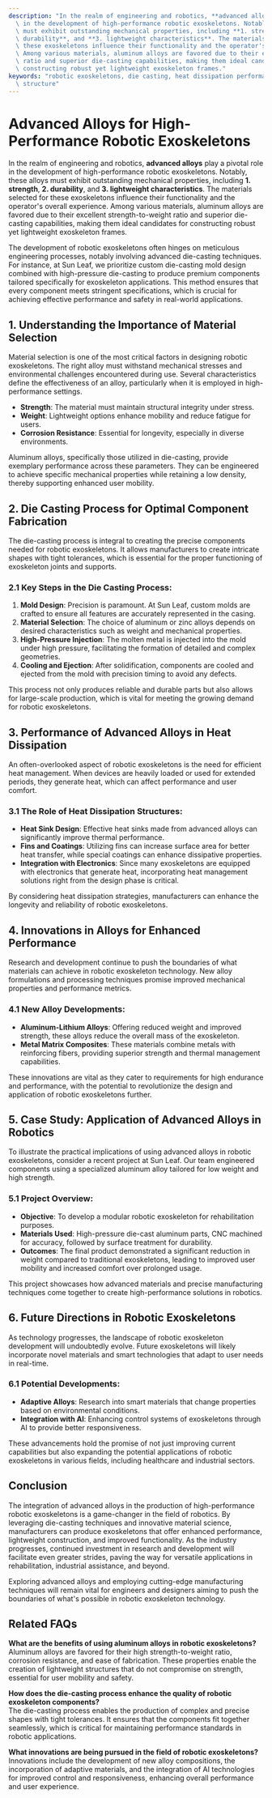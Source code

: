 ```yaml
---
description: "In the realm of engineering and robotics, **advanced alloys** play a pivotal role\
  \ in the development of high-performance robotic exoskeletons. Notably, these alloys\
  \ must exhibit outstanding mechanical properties, including **1. strength**, **2.\
  \ durability**, and **3. lightweight characteristics**. The materials selected for\
  \ these exoskeletons influence their functionality and the operator's overall experience.\
  \ Among various materials, aluminum alloys are favored due to their excellent strength-to-weight\
  \ ratio and superior die-casting capabilities, making them ideal candidates for\
  \ constructing robust yet lightweight exoskeleton frames."
keywords: "robotic exoskeletons, die casting, heat dissipation performance, heat dissipation\
  \ structure"
---
```

# Advanced Alloys for High-Performance Robotic Exoskeletons

In the realm of engineering and robotics, **advanced alloys** play a pivotal role in the development of high-performance robotic exoskeletons. Notably, these alloys must exhibit outstanding mechanical properties, including **1. strength**, **2. durability**, and **3. lightweight characteristics**. The materials selected for these exoskeletons influence their functionality and the operator's overall experience. Among various materials, aluminum alloys are favored due to their excellent strength-to-weight ratio and superior die-casting capabilities, making them ideal candidates for constructing robust yet lightweight exoskeleton frames.

The development of robotic exoskeletons often hinges on meticulous engineering processes, notably involving advanced die-casting techniques. For instance, at Sun Leaf, we prioritize custom die-casting mold design combined with high-pressure die-casting to produce premium components tailored specifically for exoskeleton applications. This method ensures that every component meets stringent specifications, which is crucial for achieving effective performance and safety in real-world applications.

## **1. Understanding the Importance of Material Selection**

Material selection is one of the most critical factors in designing robotic exoskeletons. The right alloy must withstand mechanical stresses and environmental challenges encountered during use. Several characteristics define the effectiveness of an alloy, particularly when it is employed in high-performance settings.

- **Strength**: The material must maintain structural integrity under stress.
- **Weight**: Lightweight options enhance mobility and reduce fatigue for users.
- **Corrosion Resistance**: Essential for longevity, especially in diverse environments.

Aluminum alloys, specifically those utilized in die-casting, provide exemplary performance across these parameters. They can be engineered to achieve specific mechanical properties while retaining a low density, thereby supporting enhanced user mobility.

## **2. Die Casting Process for Optimal Component Fabrication**

The die-casting process is integral to creating the precise components needed for robotic exoskeletons. It allows manufacturers to create intricate shapes with tight tolerances, which is essential for the proper functioning of exoskeleton joints and supports.

### **2.1 Key Steps in the Die Casting Process:**

1. **Mold Design**: Precision is paramount. At Sun Leaf, custom molds are crafted to ensure all features are accurately represented in the casing.
2. **Material Selection**: The choice of aluminum or zinc alloys depends on desired characteristics such as weight and mechanical properties.
3. **High-Pressure Injection**: The molten metal is injected into the mold under high pressure, facilitating the formation of detailed and complex geometries.
4. **Cooling and Ejection**: After solidification, components are cooled and ejected from the mold with precision timing to avoid any defects.

This process not only produces reliable and durable parts but also allows for large-scale production, which is vital for meeting the growing demand for robotic exoskeletons.

## **3. Performance of Advanced Alloys in Heat Dissipation**

An often-overlooked aspect of robotic exoskeletons is the need for efficient heat management. When devices are heavily loaded or used for extended periods, they generate heat, which can affect performance and user comfort. 

### **3.1 The Role of Heat Dissipation Structures:**

- **Heat Sink Design**: Effective heat sinks made from advanced alloys can significantly improve thermal performance.
- **Fins and Coatings**: Utilizing fins can increase surface area for better heat transfer, while special coatings can enhance dissipative properties.
- **Integration with Electronics**: Since many exoskeletons are equipped with electronics that generate heat, incorporating heat management solutions right from the design phase is critical.

By considering heat dissipation strategies, manufacturers can enhance the longevity and reliability of robotic exoskeletons.

## **4. Innovations in Alloys for Enhanced Performance**

Research and development continue to push the boundaries of what materials can achieve in robotic exoskeleton technology. New alloy formulations and processing techniques promise improved mechanical properties and performance metrics.

### **4.1 New Alloy Developments:**

- **Aluminum-Lithium Alloys**: Offering reduced weight and improved strength, these alloys reduce the overall mass of the exoskeleton.
- **Metal Matrix Composites**: These materials combine metals with reinforcing fibers, providing superior strength and thermal management capabilities.
  
These innovations are vital as they cater to requirements for high endurance and performance, with the potential to revolutionize the design and application of robotic exoskeletons further.

## **5. Case Study: Application of Advanced Alloys in Robotics**

To illustrate the practical implications of using advanced alloys in robotic exoskeletons, consider a recent project at Sun Leaf. Our team engineered components using a specialized aluminum alloy tailored for low weight and high strength.

### **5.1 Project Overview:**

- **Objective**: To develop a modular robotic exoskeleton for rehabilitation purposes.
- **Materials Used**: High-pressure die-cast aluminum parts, CNC machined for accuracy, followed by surface treatment for durability.
- **Outcomes**: The final product demonstrated a significant reduction in weight compared to traditional exoskeletons, leading to improved user mobility and increased comfort over prolonged usage.

This project showcases how advanced materials and precise manufacturing techniques come together to create high-performance solutions in robotics.

## **6. Future Directions in Robotic Exoskeletons**

As technology progresses, the landscape of robotic exoskeleton development will undoubtedly evolve. Future exoskeletons will likely incorporate novel materials and smart technologies that adapt to user needs in real-time.

### **6.1 Potential Developments:**

- **Adaptive Alloys**: Research into smart materials that change properties based on environmental conditions.
- **Integration with AI**: Enhancing control systems of exoskeletons through AI to provide better responsiveness.

These advancements hold the promise of not just improving current capabilities but also expanding the potential applications of robotic exoskeletons in various fields, including healthcare and industrial sectors.

## **Conclusion**

The integration of advanced alloys in the production of high-performance robotic exoskeletons is a game-changer in the field of robotics. By leveraging die-casting techniques and innovative material science, manufacturers can produce exoskeletons that offer enhanced performance, lightweight construction, and improved functionality. As the industry progresses, continued investment in research and development will facilitate even greater strides, paving the way for versatile applications in rehabilitation, industrial assistance, and beyond.

Exploring advanced alloys and employing cutting-edge manufacturing techniques will remain vital for engineers and designers aiming to push the boundaries of what's possible in robotic exoskeleton technology.

## Related FAQs

**What are the benefits of using aluminum alloys in robotic exoskeletons?**  
Aluminum alloys are favored for their high strength-to-weight ratio, corrosion resistance, and ease of fabrication. These properties enable the creation of lightweight structures that do not compromise on strength, essential for user mobility and safety.

**How does the die-casting process enhance the quality of robotic exoskeleton components?**  
The die-casting process enables the production of complex and precise shapes with tight tolerances. It ensures that the components fit together seamlessly, which is critical for maintaining performance standards in robotic applications.

**What innovations are being pursued in the field of robotic exoskeletons?**  
Innovations include the development of new alloy compositions, the incorporation of adaptive materials, and the integration of AI technologies for improved control and responsiveness, enhancing overall performance and user experience.

